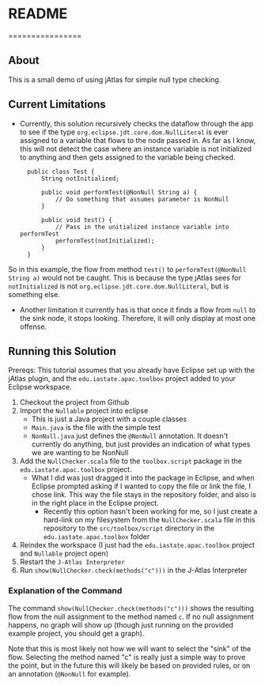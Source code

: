 # README #
================

## About ##

This is a small demo of using jAtlas for simple null type checking.

## Current Limitations ##

* Currently, this solution recursively checks the dataflow through the app to see if the type `org.eclipse.jdt.core.dom.NullLiteral` is ever assigned to a variable that flows to the node passed in.  As far as I know, this will not detect the case where an instance variable is not initialized to anything and then gets assigned to the variable being checked.

		public class Test {
			String notInitialized;

			public void performTest(@NonNull String a) {
				// Do something that assumes parameter is NonNull
			}

			public void test() {
				// Pass in the unitialized instance variable into performTest
				performTest(notInitialized);
			}
		}

 So in this example, the flow from method `test()` to `performTest(@NonNull String a)` would not be caught. This is because the type jAtlas sees for `notInitialized` is not `org.eclipse.jdt.core.dom.NullLiteral`, but is something else.

* Another limitation it currently has is that once it finds a flow from `null` to the sink node, it stops looking. Therefore, it will only display at most one offense.

## Running this Solution ##

Prereqs: This tutorial assumes that you already have Eclipse set up with the jAtlas plugin, and the `edu.iastate.apac.toolbox` project added to your Eclipse workspace.

1. Checkout the project from Github
2. Import the `Nullable` project into eclipse
	* This is just a Java project with a couple classes
	* `Main.java` is the file with the simple test
	* `NonNull.java` just defines the `@NonNull` annotation. It doesn't currently do anything, but just provides an indication of what types we are wanting to be NonNull
3. Add the `NullChecker.scala` file to the `toolbox.script` package in the `edu.iastate.apac.toolbox` project.
	* What I did was just dragged it into the package in Eclipse, and when Eclipse prompted asking if I wanted to copy the file or link the file, I chose link. This way the file stays in the repository folder, and also is in the right place in the Eclipse project.
	    * Recently this option hasn't been working for me, so I just create a hard-link on my filesystem from the `NullChecker.scala` file in this repository to the `src/toolbox/script` directory in the `edu.iastate.apac.toolbox` folder
4. Reindex the workspace (I just had the `edu.iastate.apac.toolbox` project and `Nullable` project open)
5. Restart the `J-Atlas Interpreter`
6. Run `show(NullChecker.check(methods("c")))` in the J-Atlas Interpreter

### Explanation of the Command ###

The command `show(NullChecker.check(methods("c")))` shows the resulting flow from the null assignment to the method named `c`.  If no null assignment happens, no graph will show up (though just running on the provided example project, you should get a graph).

Note that this is most likely not how we will want to select the "sink" of the flow. Selecting the method named "c" is really just a simple way to prove the point, but in the future this will likely be based on provided rules, or on an annotation (`@NonNull` for example).
